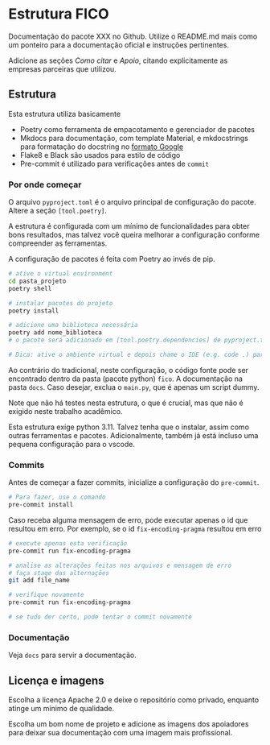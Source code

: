 # Estrutura FICO

Documentação do pacote XXX no Github.
Utilize o README.md mais como um ponteiro para a documentação oficial e instruções
pertinentes.

Adicione as seções *Como citar* e *Apoio*, citando explicitamente as empresas parceiras
que utilizou.

## Estrutura

Esta estrutura utiliza basicamente

- Poetry como ferramenta de empacotamento e gerenciador de pacotes
- Mkdocs para documentação, com template Material, e mkdocstrings para formatação do
  docstring no [formato Google](https://google.github.io/styleguide/pyguide.html)
- Flake8 e Black são usados para estilo de código
- Pre-commit é utilizado para verificações antes de `commit`

### Por onde começar

O arquivo `pyproject.toml` é o arquivo principal de configuração do pacote. Altere a
seção `[tool.poetry]`.

A estrutura é configurada com um mínimo de funcionalidades para obter bons resultados,
mas talvez você queira melhorar a configuração conforme compreender as ferramentas.

A configuração de pacotes é feita com Poetry ao invés de pip.

```bash
# ative o virtual environment
cd pasta_projeto
poetry shell

# instalar pacotes do projeto
poetry install

# adicione uma biblioteca necessária
poetry add nome_biblioteca
# o pacote será adicionado em [tool.poetry.dependencies] de pyproject.toml

# Dica: ative o ambiente virtual e depois chame o IDE (e.g. code .) para o encontrar
```

Ao contrário do tradicional, neste configuração, o código fonte pode ser encontrado
dentro da pasta (pacote python) `fico`. A documentação na pasta `docs`. Caso desejar,
exclua o `main.py`, que é apenas um script dummy.

Note que não há testes nesta estrutura, o que é crucial, mas que não é exigido neste
trabalho acadêmico.

Esta estrutura exige python 3.11. Talvez tenha que o instalar, assim como outras
ferramentas e pacotes. Adicionalmente, também já está incluso uma pequena configuração
para o vscode.

### Commits

Antes de começar a fazer commits, inicialize a configuração do `pre-commit`.

```bash
# Para fazer, use o comando
pre-commit install
```

Caso receba alguma mensagem de erro, pode executar apenas o id que resultou em erro.
Por exemplo, se o id `fix-encoding-pragma` resultou em erro

```bash
# execute apenas esta verificação
pre-commit run fix-encoding-pragma

# analise as alterações feitas nos arquivos e mensagem de erro
# faça stage das alternações
git add file_name

# verifique novamente
pre-commit run fix-encoding-pragma

# se tudo der certo, pode tentar o commit novamente
```

### Documentação

Veja `docs` para servir a documentação.

## Licença e imagens

Escolha a licença Apache 2.0 e deixe o repositório como privado, enquanto atinge um
mínimo de qualidade.

Escolha um bom nome de projeto e adicione as imagens dos apoiadores para deixar sua
documentação com uma imagem mais profissional.
